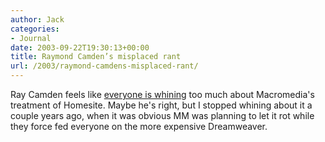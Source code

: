 ```yaml
---
author: Jack
categories:
- Journal
date: 2003-09-22T19:30:13+00:00
title: Raymond Camden’s misplaced rant
url: /2003/raymond-camdens-misplaced-rant/
---
```


Ray Camden feels like [everyone is whining][1] too much about Macromedia's treatment of Homesite. Maybe he's right, but I stopped whining about it a couple years ago, when it was obvious MM was planning to let it rot while they force fed everyone on the more expensive Dreamweaver.

 [1]: http://www.camdenfamily.com/morpheus/blog/index.cfm?mode=entry&entry=171 "Raymond Camden's Blog"